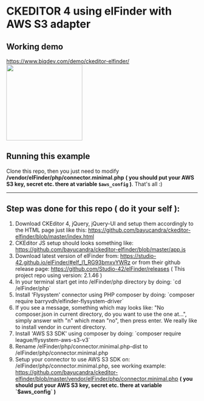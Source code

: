 <h1>CKEDITOR 4 using elFinder with AWS S3 adapter</h1>

<h2>Working demo</h2>
<a href="https://www.biqdev.com/demo/ckeditor-elfinder/">https://www.biqdev.com/demo/ckeditor-elfinder/</a>

<a href="https://www.biqdev.com/demo/ckeditor-elfinder.gif">
    <img src="https://www.biqdev.com/demo/ckeditor-elfinder.gif" style="height: 200px; width: auto;"/>
</a>

<h2>Running this example</h2>

Clone this repo, then you just need to modify <b>/vendor/elFinder/php/connector.minimal.php</b> <b>( you should put your AWS S3 key, secret etc. there at variable `$aws_config` )</b>. That's all :)

<hr/>

<h2>Step was done for this repo ( do it your self ):</h2>
<ol>
    <li>
    Download CKEditor 4, jQuery, jQuery-UI and setup them accordingly to the HTML page just like this: <a href="https://github.com/bayucandra/ckeditor-elfinder/blob/master/index.html">https://github.com/bayucandra/ckeditor-elfinder/blob/master/index.html</a>
    </li>
    <li>CKEditor JS setup should looks something like: <a href="https://github.com/bayucandra/ckeditor-elfinder/blob/master/app.js">https://github.com/bayucandra/ckeditor-elfinder/blob/master/app.js</a></li>
    <li>Download latest version of elFinder from: <a href="https://studio-42.github.io/elFinder/#elf_l1_RG93bmxvYWRz">https://studio-42.github.io/elFinder/#elf_l1_RG93bmxvYWRz</a> or from their github release page: <a href="https://github.com/Studio-42/elFinder/releases">https://github.com/Studio-42/elFinder/releases</a> ( This project repo using version: 2.1.46 )</li>
    <li>In your terminal start get into /elFinder/php directory by doing: `cd /elFinder/php`</li>
    <li>Install 'Flysystem' connector using PHP composer by doing: `composer require barryvdh/elfinder-flysystem-driver`</li>
    <li>If you see a message, something which may looks like: "No composer.json in current directory, do you want to use the one at...", simply answer with "n" which mean "no", then press enter. We really like to install vendor in current directory.</li>
    <li>Install 'AWS S3 SDK' using composer by doing: `composer require league/flysystem-aws-s3-v3`</li>
    <li>Rename /elFinder/php/connector.minimal.php-dist to /elFinder/php/connector.minimal.php</li>
    <li>Setup your connector to use AWS S3 SDK on: /elFinder/php/connector.minimal.php, see working example: <a href="https://github.com/bayucandra/ckeditor-elfinder/blob/master/vendor/elFinder/php/connector.minimal.php">https://github.com/bayucandra/ckeditor-elfinder/blob/master/vendor/elFinder/php/connector.minimal.php</a> <b>( you should put your AWS S3 key, secret etc. there at variable `$aws_config` )</b></li>
    
</ol>